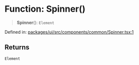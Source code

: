 # Function: Spinner()

> **Spinner**(): `Element`

Defined in: [packages/ui/src/components/common/Spinner.tsx:1](https://github.com/laruss/react-text-game/blob/4915125f9c22f1259a088eb59b920654db3f32d0/packages/ui/src/components/common/Spinner.tsx#L1)

## Returns

`Element`
